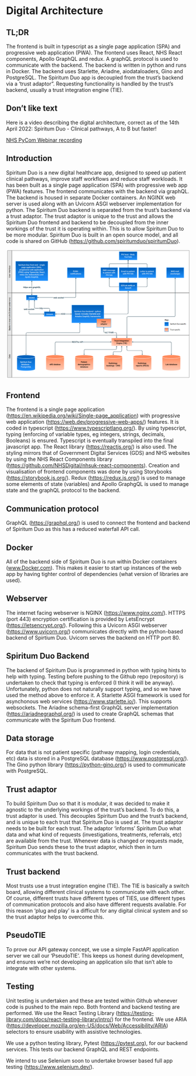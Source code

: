 # Digital Architecture 

## TL;DR 

The frontend is built in typescript as a single page application (SPA) and progressive web application (PWA). The frontend uses React, NHS React components, Apollo GraphQL and redux. A graphQL protocol is used to communicate with the backend. The backend is written in python and runs in Docker. The backend uses Starlette, Ariadne,  aiodataloaders, Gino and PostgreSQL. The Spiritum Duo app is decoupled from the trust’s backend via a ‘trust adaptor”. Requesting functionality is handled by the trust’s backend, usually a trust integration engine (TIE). 

## Don’t like text 

Here is a video describing the digital architecture, correct as of the 14th April 2022: Spiritum Duo - Clinical pathways, A to B but faster! 

<a href="https://youtu.be/5Fc-v3EE2Ws">NHS PyCom Webinar recording</a>

## Introduction 

Spiritum Duo is a new digital healthcare app, designed to speed up patient clinical pathways, improve staff workflows and reduce staff workloads. It has been built as a single page application (SPA) with progressive web app (PWA) features. The frontend communicates with the backend via graphQL. The backend is housed in separate Docker containers. An NGINX web server is used along with an Uvicorn ASGI webserver implementation for python. The Spiritum Duo backend is separated from the trust’s backend via a trust adaptor. The trust adaptor is unique to the trust and allows the Spiritum Duo frontend and backend to be decoupled from the inner workings of the trust it is operating within. This is to allow Spiritum Duo to be more modular. Spiritum Duo is built in an open source model, and all code is shared on GitHub (https://github.com/spiritumduo/spiritumDuo). 

![alt text](/_images/digitalArchitectureOverview.png "Overview diagram")

## Frontend 

The frontend is a single page application (https://en.wikipedia.org/wiki/Single-page_application) with progressive web application (https://web.dev/progressive-web-apps/) features. It is coded in typescript (https://www.typescriptlang.org/). By using typescript, typing (enforcing of variable types, eg integers, strings, decimals, Booleans) is ensured. Typescript is eventually transpiled into the final javascript app. The React library (https://reactjs.org/) is also used. The styling mirrors that of Government Digital Services (GDS) and NHS websites by using the NHS React Components library (https://github.com/NHSDigital/nhsuk-react-components). Creation and visualisation of frontend components was done by using Storybooks (https://storybook.js.org/). Redux (https://redux.js.org/) is used to manage some elements of state (variables) and Apollo GraphgQL is used to manage state and the graphQL protocol to the backend. 

## Communication protocol 

GraphQL (https://graphql.org/) is used to connect the frontend and backend of Spiritum Duo as this has a reduced waterfall API call. 

## Docker 

All of the backend side of Spiritum Duo is run within Docker containers (www.Docker.com). This makes it easier to start up instances of the web app by having tighter control of dependencies (what version of libraries are used). 

## Webserver 

The internet facing webserver is NGINX (https://www.nginx.com/). HTTPS (port 443) encryption certification is provided by LetsEncrypt (https://letsencrypt.org/). Following this a Uvicorn ASGI webserver (https://www.uvicorn.org/) communicates directly with the python-based backend of Spirtium Duo. Uvicorn serves the backend on HTTP port 80. 

## Spiritum Duo Backend 

The backend of Spiritum Duo is programmed in python with typing hints to help with typing. Testing before pushing to the Github repo (repository) is undertaken to check that typing is enforced (I think it will be anyway). Unfortunately, python does not naturally support typing, and so we have used the method above to enforce it. A Starlette ASGI framework is used for asynchonous web services (https://www.starlette.io/). This supports websockets. The Ariadne schema-first GraphQL server implementation (https://ariadnegraphql.org/) is used to create GraphQL schemas that communicate with the Spiritum Duo frontend. 

## Data storage 

For data that is not patient specific (pathway mapping, login credentials, etc) data is stored in a PostgreSQL database (https://www.postgresql.org/). The Gino python library (https://python-gino.org/) is used to communicate with PostgreSQL. 

## Trust adaptor 

To build Spiritum Duo so that it is modular, it was decided to make it agnostic to the underlying workings of the trust’s backend. To do this, a trust adaptor is used. This decouples Spiritum Duo and the trust’s backend, and is unique to each trust that Spiritum Duo is used at. The trust adaptor needs to be built for each trust. The adaptor ‘informs’ Spiritum Duo what data and what kind of requests (investigations, treatments, referrals, etc) are available from the trust. Whenever data is changed or requests made, Spiritum Duo sends these to the trust adaptor, which then in turn communicates with the trust backend. 

## Trust backend 

Most trusts use a trust integration engine (TIE). The TIE is basically a switch board, allowing different clinical systems to communicate with each other. Of course, different trusts have different types of TIES, use different types of communication protocols and also have different requests available. For this reason ‘plug and play’ is a difficult for any digital clinical system and so the trust adaptor helps to overcome this. 

## PseudoTIE 

To prove our API gateway concept, we use a simple FastAPI application server we call our ‘PseudoTIE’. This keeps us honest during development, and ensures we’re not developing an application silo that isn’t able to integrate with other systems.  

## Testing 

Unit testing is undertaken and these are tested within Github whenever code is pushed to the main repo. Both frontend and backend testing are performed. We use the React Testing Library (https://testing-library.com/docs/react-testing-library/intro/) for the frontend. We use ARIA (https://developer.mozilla.org/en-US/docs/Web/Accessibility/ARIA) selectors to ensure usability with assistive technologies. 

We use a python testing library, Pytest (https://pytest.org), for our backend services. This tests our backend GraphQL and REST endpoints. 

We intend to use Selenium soon to undertake browser based full app testing (https://www.selenium.dev/).	 

 
